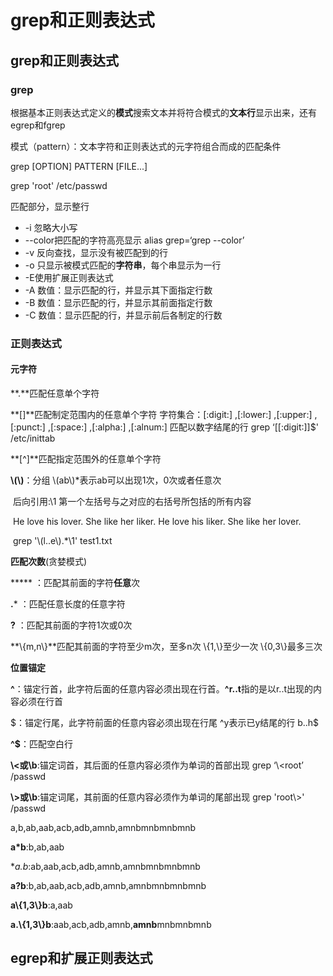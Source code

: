 # grep和正则表达式

## grep和正则表达式

### grep

根据基本正则表达式定义的**模式**搜索文本并将符合模式的**文本行**显示出来，还有egrep和fgrep

模式（pattern）：文本字符和正则表达式的元字符组合而成的匹配条件

grep [OPTION] PATTERN [FILE...]

grep 'root' /etc/passwd

匹配部分，显示整行

- -i 忽略大小写
- --color把匹配的字符高亮显示    alias grep=‘grep --color’
- -v 反向查找，显示没有被匹配到的行
- -o 只显示被模式匹配的**字符串**，每个串显示为一行
- -E使用扩展正则表达式
- -A 数值：显示匹配的行，并显示其下面指定行数
- -B 数值：显示匹配的行，并显示其前面指定行数
- -C 数值：显示匹配的行，并显示前后各制定的行数

### 正则表达式

#### 元字符

**.**匹配任意单个字符

**[]**匹配制定范围内的任意单个字符      字符集合：\[:digit:\] ,\[:lower:\] ,\[:upper:\] ,\[:punct:\] ,\[:space:] ,\[:alpha:\] ,\[:alnum:] 匹配以数字结尾的行 grep ‘[[:digit:]]$' /etc/inittab

**\[^]**匹配指定范围外的任意单个字符

**\\(\\)**：分组         \\(ab\\)*表示ab可以出现1次，0次或者任意次

​        后向引用:\1 第一个左括号与之对应的右括号所包括的所有内容

​    He love his lover.  She like her liker. He love his liker. She like her lover.

​    grep '\\(l..e\\).*\1' test1.txt

**匹配次数**(贪婪模式)

***** ：匹配其前面的字符**任意**次

**.*** ：匹配任意长度的任意字符

**\?** ：匹配其前面的字符1次或0次

**\\{m,n\\}**匹配其前面的字符至少m次，至多n次     \\{1,\\}至少一次     \\{0,3\\}最多三次

**位置锚定**

**^**：锚定行首，此字符后面的任意内容必须出现在行首。**^r..t**指的是以r..t出现的内容必须在行首

$：锚定行尾，此字符前面的任意内容必须出现在行尾  ^y表示已y结尾的行  b..h\$

**^$**：匹配空白行

**\\<或\\b**:锚定词首，其后面的任意内容必须作为单词的首部出现 grep ‘\\<root’ /passwd

**\\>或\\b**:锚定词尾，其前面的任意内容必须作为单词的尾部出现 grep 'root\\>' /passwd

a,b,ab,aab,acb,adb,amnb,amnbmnbmnbmnb

**a*b**:b,ab,aab

**a.*b**:ab,aab,acb,adb,amnb,amnbmnbmnbmnb

**a?b**:b,ab,aab,acb,adb,amnb,amnbmnbmnbmnb

**a\\{1,3\\}b**:a,aab

**a.\\{1,3\\}b**:aab,acb,adb,amnb,**amnb**mnbmnbmnb

## egrep和扩展正则表达式


